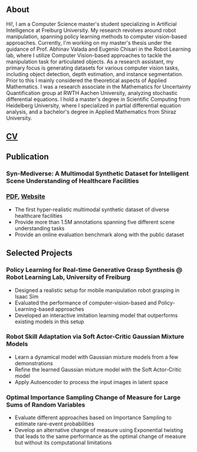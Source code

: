 ## About
Hi!, I am a Computer Science master's student specializing in Artificial Intelligence at Freiburg University. My research revolves around robot manipulation, spanning policy learning methods to computer vision-based approaches. Currently, I'm working on my master's thesis under the guidance of Prof. Abhinav Valada and Eugenio Chisari in the Robot Learning lab, where I utilize Computer Vision-based approaches to tackle the manipulation task for articulated objects. As a research assistant, my primary focus is generating datasets for various computer vision tasks, including object detection, depth estimation, and instance segmentation. 
  Prior to this I mainly considered the theoretical aspects of Applied Mathematics. I was a research associate in the Mathematics for Uncertainty Quantification group at RWTH Aachen University, analyzing stochastic differential equations. I hold a master's degree in Scientific Computing from Heidelberg University, where I specialized in partial differential equation analysis, and a bachelor's degree in Applied Mathematics from Shiraz University.
## [CV](/asset/CV.pdf)
## Publication
### Syn-Mediverse: A Multimodal Synthetic Dataset for Intelligent Scene Understanding of Healthcare Facilities 
### [PDF](https://arxiv.org/abs/2308.03193), [Website](http://syn-mediverse.cs.uni-freiburg.de/)
- The first hyper-realistic multimodal synthetic dataset of diverse healthcare facilities
- Provide more than 1.5M annotations spanning five different scene understanding tasks
- Provide an online evaluation benchmark along with the public dataset

  
## Selected Projects
### Policy Learning for Real-time Generative Grasp Synthesis @ Robot Learning Lab, University of Freiburg
- Designed a realistic setup for mobile manipulation robot grasping in Isaac Sim
- Evaluated the performance of computer-vision-based and Policy-Learning-based approaches 
- Developed an interactive imitation learning model that outperforms existing models in this setup

### Robot Skill Adaptation via Soft Actor-Critic Gaussian Mixture Models
- Learn a dynamical model with Gaussian mixture models from a few demonstrations
- Refine the learned Gaussian mixture model with the Soft Actor-Critic model
- Apply Autoencoder to process the input images in latent space

### Optimal Importance Sampling Change of Measure for Large Sums of Random Variables
- Evaluate different approaches based on Importance Sampling to estimate rare-event probabilities
- Develop an alternative change of measure using Exponential twisting that leads to the same performance
as the optimal change of measure but without its computational limitations


